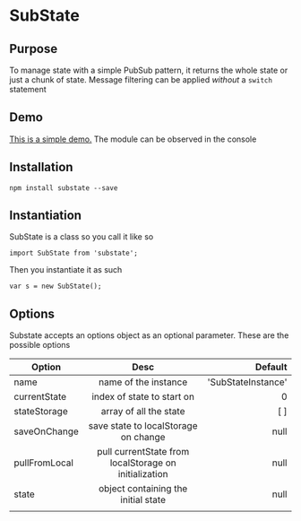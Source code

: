 # SubState

## Purpose
To manage state with a simple PubSub pattern, it returns the whole state or just a chunk of state.  Message filtering can be applied _without_ a `switch` statement

## Demo
[This is a simple demo.](//jsfiddle.net/TomSaporito/s3oykwoe/embedded/result/)  The module can be observed in the console

## Installation
`npm install substate --save`

## Instantiation
SubState is a class so you call it like so

`import SubState from 'substate';`

Then you instantiate it as such

`var s = new SubState();`

## Options
Substate accepts an options object as an optional parameter.
These are the possible options

| Option        | Desc                                                  | Default             |
| ------------- |:-----------------------------------------------------:| -------------------:|
| name          | name of the instance                                  | 'SubStateInstance'  |
| currentState  | index of state to start on                            |   0                 |
| stateStorage  | array of all the state                                |    [ ]              |
| saveOnChange  | save state to localStorage on change                  | null                |
| pullFromLocal | pull currentState from localStorage on initialization | null                |
| state         | object containing the initial state                   | null                |
|               |                                                       |                     |

